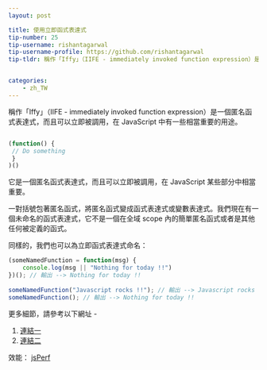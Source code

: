 ```yaml
---
layout: post

title: 使用立即函式表達式
tip-number: 25
tip-username: rishantagarwal
tip-username-profile: https://github.com/rishantagarwal
tip-tldr: 稱作「Iffy」（IIFE - immediately invoked function expression）是一個匿名函式表達式，而且可以立即被調用，在 JavaScript 中有一些相當重要的用途。


categories:
    - zh_TW
---
```


稱作「Iffy」（IIFE - immediately invoked function expression）是一個匿名函式表達式，而且可以立即被調用，在 JavaScript 中有一些相當重要的用途。

```javascript

(function() {
 // Do something​
 }
)()

```

它是一個匿名函式表達式，而且可以立即被調用，在 JavaScript 某些部分中相當重要。

一對括號包著匿名函式，將匿名函式變成函式表達式或變數表達式。我們現在有一個未命名的函式表達式，它不是一個在全域 scope 內的簡單匿名函式或者是其他任何被定義的函式。

同樣的，我們也可以為立即函式表達式命名：

```javascript
(someNamedFunction = function(msg) {
    console.log(msg || "Nothing for today !!")
})(); // 輸出 --> Nothing for today !!​
​
someNamedFunction("Javascript rocks !!"); // 輸出 --> Javascript rocks !!
someNamedFunction(); // 輸出 --> Nothing for today !!​
```

更多細節，請參考以下網址 -
1. [連結一](https://blog.mariusschulz.com/2016/01/13/disassembling-javascripts-iife-syntax)
2. [連結二](http://javascriptissexy.com/12-simple-yet-powerful-javascript-tips/)

效能：
[jsPerf](http://jsperf.com/iife-with-call)
